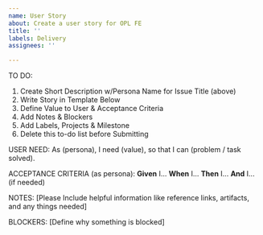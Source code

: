 ```yaml
---
name: User Story
about: Create a user story for OPL FE
title: ''
labels: Delivery
assignees: ''

---
```


TO DO:
1. Create Short Description w/Persona Name for Issue Title (above)
2. Write Story in Template Below
3. Define Value to User & Acceptance Criteria
4. Add Notes & Blockers
5. Add Labels, Projects & Milestone
6. Delete this to-do list before Submitting 

USER NEED:
As (persona), I need (value), so that I can (problem / task solved).

ACCEPTANCE CRITERIA (as persona):
**Given** I...
**When** I... 
**Then** I...
**And** I... (if needed)

NOTES:
[Please Include helpful information like reference links, artifacts, and any things needed]

BLOCKERS:
[Define why something is blocked]
